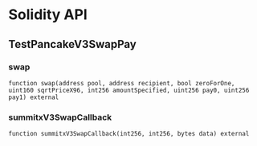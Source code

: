 # Solidity API

## TestPancakeV3SwapPay

### swap

```solidity
function swap(address pool, address recipient, bool zeroForOne, uint160 sqrtPriceX96, int256 amountSpecified, uint256 pay0, uint256 pay1) external
```

### summitxV3SwapCallback

```solidity
function summitxV3SwapCallback(int256, int256, bytes data) external
```

